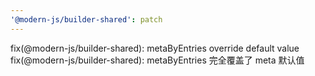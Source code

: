 ```yaml
---
'@modern-js/builder-shared': patch
---
```


fix(@modern-js/builder-shared): metaByEntries override default value
fix(@modern-js/builder-shared): metaByEntries 完全覆盖了 meta 默认值
